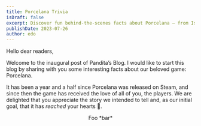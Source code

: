 ```yaml
---
title: Porcelana Trivia
isDraft: false
excerpt: Discover fun behind-the-scenes facts about Porcelana — from Isabella’s first sketch to Camil’s cats and the real “Pandita” who inspired our studio’s name! 🐱✨
publishDate: 2023-07-26
author: edo
---
```


Hello dear readers,

Welcome to the inaugural post of Pandita’s Blog. I would like to start this blog by sharing with you some interesting facts about our beloved game: Porcelana.

It has been a year and a half since Porcelana was released on Steam, and since then the game has received the love of all of you, the players. We are delighted that you appreciate the story we intended to tell and, as our initial goal, that it has *reached* your hearts 💖.

<div align="center">
	Foo *bar*
</div>
